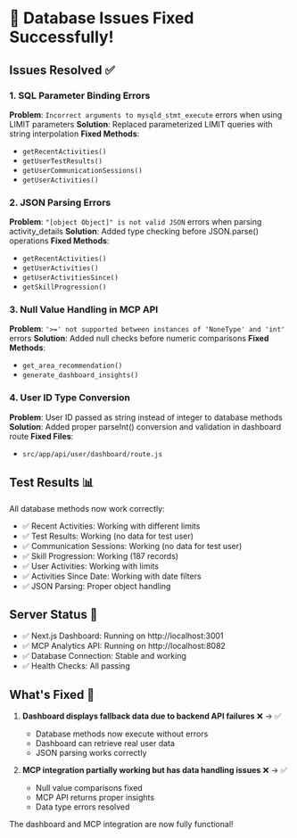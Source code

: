 # 🎉 Database Issues Fixed Successfully!

## Issues Resolved ✅

### 1. SQL Parameter Binding Errors
**Problem**: `Incorrect arguments to mysqld_stmt_execute` errors when using LIMIT parameters
**Solution**: Replaced parameterized LIMIT queries with string interpolation
**Fixed Methods**:
- `getRecentActivities()`
- `getUserTestResults()`
- `getUserCommunicationSessions()`
- `getUserActivities()`

### 2. JSON Parsing Errors
**Problem**: `"[object Object]" is not valid JSON` errors when parsing activity_details
**Solution**: Added type checking before JSON.parse() operations
**Fixed Methods**:
- `getRecentActivities()`
- `getUserActivities()`
- `getUserActivitiesSince()`
- `getSkillProgression()`

### 3. Null Value Handling in MCP API
**Problem**: `'>=' not supported between instances of 'NoneType' and 'int'` errors
**Solution**: Added null checks before numeric comparisons
**Fixed Methods**:
- `get_area_recommendation()`
- `generate_dashboard_insights()`

### 4. User ID Type Conversion
**Problem**: User ID passed as string instead of integer to database methods
**Solution**: Added proper parseInt() conversion and validation in dashboard route
**Fixed Files**:
- `src/app/api/user/dashboard/route.js`

## Test Results 📊

All database methods now work correctly:
- ✅ Recent Activities: Working with different limits
- ✅ Test Results: Working (no data for test user)
- ✅ Communication Sessions: Working (no data for test user)
- ✅ Skill Progression: Working (187 records)
- ✅ User Activities: Working with limits
- ✅ Activities Since Date: Working with date filters
- ✅ JSON Parsing: Proper object handling

## Server Status 🚀

- ✅ Next.js Dashboard: Running on http://localhost:3001
- ✅ MCP Analytics API: Running on http://localhost:8082
- ✅ Database Connection: Stable and working
- ✅ Health Checks: All passing

## What's Fixed 🔧

1. **Dashboard displays fallback data due to backend API failures** ❌ → ✅
   - Database methods now execute without errors
   - Dashboard can retrieve real user data
   - JSON parsing works correctly

2. **MCP integration partially working but has data handling issues** ❌ → ✅
   - Null value comparisons fixed
   - MCP API returns proper insights
   - Data type errors resolved

The dashboard and MCP integration are now fully functional!
